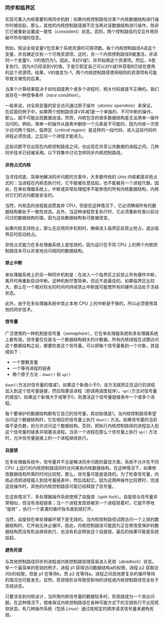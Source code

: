### 同步和临界区

实现可重入内核需要利用同步机制：如果内核控制路径对某个内核数据结构进行操作时被挂起，那么，其他的内核控制路径就不应当再对该数据结构进行操作，除非它已被重新设置成一致性（consistent）状态。否则，两个控制路径的交互作用将破坏所存储的信息。

例如，假设全局变量V包含某个系统资源的可用项数。每个内核控制路径A读这个变量，并且确定仅有一个可用资源项。这时，另一个内核控制路径B被激活，并读同一个变量V，V的值仍为1。因此，B对V减1，并开始用这个资源项。然后，A恢复执行。因为A已经读到V的值，于是它假定自己可以对V减1并获取B已经在使用的这个资源项。结果，V的值变为-1，两个内核控制路径使用相同的资源项有可能导致灾难性的后果。

当某个计算结果取决于如何调度两个或多个进程时，相关代码就是不正确的。我们说存在一种竞争条件（*race condition*）。

一般来说，对全局变量的安全访问通过原子操作（*atomic operation*）来保证。在前面的例子中，如果两个控制路径读V并减1是一个单独的、不可中断的操作，那么，就不可能出现数据讹误。然而，内核包含的很多数据结构是无法用单一操作访问的。例如，用单一的操作从链表中删除一个元素是不可能的，因为内核一次至少访问两个指针。临界区（*critical region*）是这样的一段代码，进入这段代码的进程必须完成，之后另一个进程才能进入。

这些问题不仅出现在内核控制路径之间，也出现在共享公共数据的进程之间。几种同步技术已经被采用。以下将集中讨论怎样同步内核控制路径。

#### 非抢占式内核

当寻找彻底、简单地解决同步问题的方案中，大多数传统的 Unix 内核都是非抢占式的：当进程在内核态执行时，它不能被任意挂起，也不能被另一个进程代替。因此，在单处理器系统上，中断或异常处理程序不能修改的所有内核数据结构，内核对它们的访问都是安全的。

当然，内核态的进程能自愿放弃 CPU，但是在这种情况下，它必须确保所有的数据结构都处于一致性状态。此外，当这种进程恢复执行时，它必须重新检查以前访问过的数据结构的值，因为这些数据结构有可能被改变。

如果内核支持抢占，那么在应用同步机制时，确保进入临界区前禁止抢占，退出临界区时启动抢占。

非抢占式能力在多处理器系统上是低效的，因为运行在不同 CPU 上的两个内核控制路径本可以并发地访问相同的数据结构。

#### 禁止中断

单处理器系统上的另一种同步机制是：在进入一个临界区之前禁止所有硬件中断，离开时再重新启动中断。这种机制尽管简单，但远不是最佳的。如果临界区比较大，那么在一个相对较长的时间内持续禁止中断就可能使所有的硬件活动处于冻结状态。

此外，由于在多处理器系统中禁止本地 CPU 上的中断是不够的，所以必须使用其他的同步技术。

#### 信号量

广泛使用的一种机制是信号量（*semaphore*），它在单处理器系统和多处理器系统上都有效。信号量仅仅是与一个数据结构相关的计数器。所有内核线程在试图访问这个数据结构之前，都要检查这个信号量。可以把每个信号量看到一个对象，其组成如下：

- 一个整数变量
- 一个等待进程的链表
- 两个原子方法：`down()` 和 `up()`

`down()`方法对信号量的值减1，如果这个新值小于0，该方法就把正在运行的进程加入到这个信号量链接，然后阻塞该进程（即调用调度程序）。`up()`方法对信号量的值加1，如果这个新值大于或等于0，则激活这个信号量链接表中一个或多个进程。

每个要保护的数据结构都有它自己的信号量，其初始值是1。当内核控制路径希望访问这个数据结构时，它在相应的信号量上执行 `down()` 方法。如果信号量的当前值不是负数，则允许访问这个数据结构。否则，把执行内核控制路径的进程加入到这个信号量的链表并阻塞该进程。当另一个进程在那么个信号量上执行 `up()` 方法时，允许信号量链接上的一个进程继续执行。

#### 自旋锁

在多处理器系统中，信号量并不总是解决同步问题的最佳方案。系统不允许在不同 CPU 上运行的内核控制路径同时访问某些内核数据结构，在这种情况下，如果修改数据结构所需的时间比较短，那么，信号量可能是低效的。为了检查信号量，内核必须把进程插入到信号量链表中，然后挂起它。因为这两种操作比较费时，完成这些操作时，其他的内核控制路径可能已经释放了信号量。

在这些情况下，多处理器操作系统使用了自旋锁（*spin lock*）。自旋锁与信号量非常相似，但没有进程链表；当一个进程发现锁被另一个进程锁着时，它就不停地 “旋转” ，执行一个紧凑的循环指令直到锁打开。

当然，自旋锁在单处理器环境下是无效的。当内核控制路径试图访问一个上锁的数据结构时，它开始无休止循环。因此，内核控制路径可能因为正在修改受保护的数据结构而没有机会继续执行，也没有机会释放这个自旋锁。最后的结果可能是系统挂起。

#### 避免死锁

与其他控制路径同步的进程或内核控制路径很容易进入死锁（*deadlock*）状态。举一个最简单的死锁的例子，进程 p1 获得访问数据结构a的权限，进程 p2 获取访问b的权限，但是 p1 在等待b，而 p2 在等待a。进程之间其他更复杂的循环等待的情况也可能发生。显然，死锁情形会导致受影响的进程或内核控制路径完全处于冻结状态。

只要涉及到内核设计，当所用内核信号量的数据较多时，死锁就成为一个突出问题。在这种情况下，很难保证内核控制路径在各种可能方式下的交错执行不出现死锁状态。有几种操作系统（包括 Linux）通过按规定的顺序请求信号量来避免死锁。
